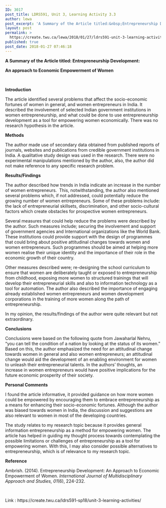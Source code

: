 ```yaml
---
ID: 3017
post_title: LDRS591, Unit 3, Learning Activity 3.3
author: lewa
post_excerpt: 'A Summary of the Article titled:&nbsp;Entrepreneurship Development:&nbsp; An approach to Economic Empowerment of Women &nbsp; Introduction The article identified several problems that affect the socio-economic fortunes of women in general, and women entrepreneurs in India. It described the involvement of selected Indian government institutions in women entrepreneurship, and what could be done to use entrepreneurship [&hellip;]'
layout: post
permalink: >
  https://create.twu.ca/lewa/2018/01/27/ldrs591-unit-3-learning-activity-3-3/
published: true
post_date: 2018-01-27 07:46:18
---
```

<p><strong>A Summary of the Article titled: </strong><strong>Entrepreneurship Development: </strong></p>
<p><strong>An approach to Economic Empowerment of Women</strong></p>
<p><strong> </strong></p>
<p><strong>Introduction</strong></p>
<p>The article identified several problems that affect the socio-economic fortunes of women in general, and women entrepreneurs in India. It described the involvement of selected Indian government institutions in women entrepreneurship, and what could be done to use entrepreneurship development as a tool for empowering women economically. There was no research hypothesis in the article.</p>
<p><strong>Methods</strong></p>
<p>The author made use of secondary data obtained from published reports of journals, websites and publications from credible government institutions in India. A qualitative study design was used in the research. There were no experimental manipulations mentioned by the author, also, the author did not make reference to any specific research problem.</p>
<p><strong>Results/Findings</strong></p>
<p>The author described how trends in India indicate an increase in the number of women entrepreneurs.  This, notwithstanding, the author also mentioned several problems which, if not addressed, could potentially reduce the growing number of women entrepreneurs. Some of these problems include: the lack of entrepreneurial skillsets, discrimination, and other socio-cultural factors which create obstacles for prospective women entrepreneurs.</p>
<p>Several measures that could help reduce the problems were described by the author. Such measures include; securing the involvement and support of government agencies and International organizations like the World Bank. These institutions could provide support with the design of programmes that could bring about positive attitudinal changes towards women and women entrepreneurs. Such programmes should be aimed at helping more women realise their unique identity and the importance of their role in the economic growth of their country.</p>
<p>Other measures described were; re-designing the school curriculum to ensure that women are deliberately taught or exposed to entrepreneurship from childhood, exposing more women to structured trainings that will develop their entrepreneurial skills and also to information technology as a tool for automation. The author also described the importance of engaging already established women entrepreneurs and women development corporations in the training of more women along the path of entrepreneurship.</p>
<p>In my opinion, the results/findings of the author were quite relevant but not extraordinary.</p>
<p><strong>Conclusions</strong></p>
<p>Conclusions were based on the following quote from Jawaharlal Nehru, “you can tell the condition of a nation by looking at the status of its women.” Based on this, the author emphasized the need for an attitudinal change towards women in general and also women entrepreneurs; an attitudinal change would aid the development of an enabling environment for women to unleash their entrepreneurial talents. In the authors’ thoughts, an increase in women entrepreneurs would have positive implications for the future economic prosperity of their society.</p>
<p><strong>Personal Comments</strong></p>
<p>I found the article informative, it provided guidance on how more women could be empowered by encouraging them to embrace entrepreneurship as a means for enhancing their socio-economic fortunes. Although the author was biased towards women in India, the discussion and suggestions are also relevant to women in most of the developing countries.</p>
<p>The study relates to my research topic because it provides general information entrepreneurship as a method for empowering women. The article has helped in guiding my thought process towards contemplating the possible limitations or challenges of entrepreneurship as a tool for empowering women. With this, I may also consider possible alternatives to entrepreneurship, which is of relevance to my research topic.</p>
<p><strong>Reference</strong></p>
<p>Ambrish. (2014). Entrepreneurship Development: An Approach to Economic Empowerment of Women. <em>International Journal of Multidisciplinary Approach and Studies, 01</em>(6), 224-232.</p>
<p>&nbsp;</p>
<p>Link : https://create.twu.ca/ldrs591-sp18/unit-3-learning-activities/</p>